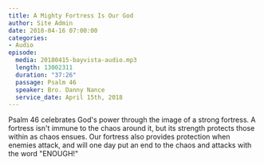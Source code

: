```yaml
---
title: A Mighty Fortress Is Our God
author: Site Admin
date: 2018-04-16 07:00:00
categories:
- Audio
episode:
  media: 20180415-bayvista-audio.mp3
  length: 13002311
  duration: "37:26"
  passage: Psalm 46
  speaker: Bro. Danny Nance
  service_date: April 15th, 2018
---
```

Psalm 46 celebrates God's power through the image of a strong fortress. A fortress isn't immune to the chaos around it, but its strength protects those within as chaos ensues. Our fortress also provides protection when enemies attack, and will one day put an end to the chaos and attacks with the word "ENOUGH!"